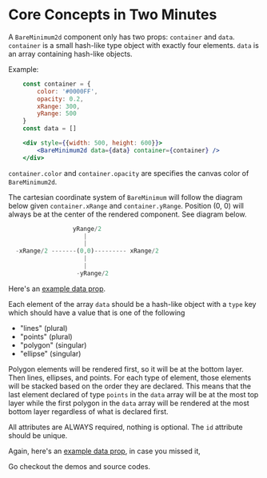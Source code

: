 # Core Concepts in Two Minutes

A `BareMinimum2d` component only has two props: `container` and `data`.
`container` is a small hash-like type object with exactly four elements.
`data` is an array containing hash-like objects.

Example:

```jsx
    const container = {
        color: '#0000FF',
        opacity: 0.2,
        xRange: 300,
        yRange: 500
    }
    const data = []

    <div style={{width: 500, height: 600}}>
        <BareMinimum2d data={data} container={container} />
    </div>

```

`container.color` and `container.opacity` are specifies the canvas color of `BareMinimum2d`.

The cartesian coordinate system of `BareMinimum` will follow the
diagram below given `container.xRange` and `container.yRange`.
Position (0, 0) will always be at the center of the rendered component.
See diagram below.

```js
                  yRange/2
                     |
                     |
  -xRange/2 -------(0,0)--------- xRange/2
                     |
                     |
                   -yRange/2
```

Here's an [example data prop](./example/src/demo1/demoProps.js).

Each element of the array `data` should be a hash-like object
with a `type` key which should have a value that is one of
the following

- "lines" (plural)
- "points" (plural)
- "polygon" (singular)
- "ellipse" (singular)

Polygon elements will be rendered first, so it will be at the bottom layer.
Then lines, ellipses, and points. For each type of element, those elements will be stacked based
on the order they are declared. This means that the last element declared of type `points`
in the `data` array will be at the most top layer while the first polygon in the
`data` array will be rendered at the most bottom layer regardless of what is declared first.

All attributes are ALWAYS required, nothing is optional.
The `id` attribute should be unique.

Again, here's an [example data prop](./example/src/demo1/demoProps.js), in case you missed it,

Go checkout the demos and source codes.

